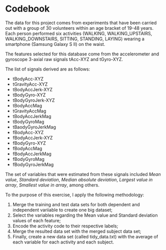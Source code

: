 # Codebook

The data for this project comes from experiments that have been carried out with a 
group of 30 volunteers within  an age bracket of 19-48 years. 
Each person performed six
activities  (WALKING, WALKING_UPSTAIRS, WALKING_DOWNSTAIRS, SITTING,
STANDING, LAYING)  wearing a smartphone (Samsung Galaxy S II) on the
waist.

The features selected for this database come from the accelerometer
and gyroscope 3-axial raw signals tAcc-XYZ and tGyro-XYZ.

The list of signals derived are as follows:

- tBodyAcc-XYZ
- tGravityAcc-XYZ
- tBodyAccJerk-XYZ
- tBodyGyro-XYZ
- tBodyGyroJerk-XYZ
- tBodyAccMag
- tGravityAccMag
- tBodyAccJerkMag
- tBodyGyroMag
- tBaodyGyroJerkMag
- fBodyAcc-XYZ
- fBodyAccJerk-XYZ
- fBodyGyro-XYZ
- fBodyAccMag
- fBodyAccJerkMag
- fBodyGyroMag
- fBodyGyroJerkMag

The set of variables that were estimated from these signals included *Mean value*, 
*Standard deviation*, *Median absolute deviation*, *Largest value in array*, *Smallest value in array*,
among others.


To the purpose of this exercise, I apply the following methodology:

1. Merge the training and test data sets for both dependent and independent variiable
to create one big dataset;
2. Select the variables regarding the Mean value and Standard deviation values of each feature;
3. Encode the activity code to their respective labels;
4. Merge the resulted data set with the merged subject data set;
5. Finally, create a new data set (called tidy_data.txt) with the average of each variable for each activity and each subject.



